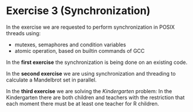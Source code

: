 # Exercise 3 (Synchronization)

In the exercise we are requested to perform synchronization in POSIX threads using:
* mutexes, semaphores and condition variables
* atomic operation, based on builtin commands of GCC

In the **first exercise** the synchronization is being done on an existing code.

In the **second exercise** we are using synchronization and threading to calculate a Mandelbrot set in parallel.

In the **third exercise** we are solving the _Kindergarten_ problem:
In the Kindergarten there are both children and teachers with the restriction that each moment there must be at least one teacher for R children.
